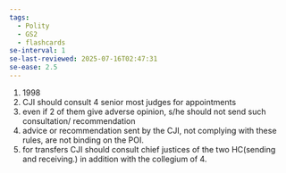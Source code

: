 ```yaml
---
tags:
  - Polity
  - GS2
  - flashcards
se-interval: 1
se-last-reviewed: 2025-07-16T02:47:31
se-ease: 2.5
---
```

1. 1998
2. CJI should consult 4 senior most judges for appointments
3. even if 2 of them give adverse opinion, s/he should not send such consultation/ recommendation
4. advice or recommendation sent by the CJI, not complying with these rules, are not binding on the POI.
5. for transfers CJI should consult chief justices of the two HC(sending and receiving.) in addition with the collegium of 4.
